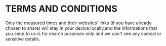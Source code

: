 # TERMS AND CONDITIONS

Only the measured times and their websites' links (if you have already chosen to share) will stay in your device locally,and the informations that you send to us is for search purposes only and we can't see any special or sensitive details.
